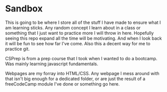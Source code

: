 # Sandbox

This is going to be where I store all of the stuff I have made to ensure what I am learning sticks.
Any random concept I learn about in a class or something that I just want to practice more I will throw in here. Hopefully seeing this repo expand all the time will be motivating. And when I look back it will be fun to see how far I've come. Also this a decent way for me to practice git.

CSPrep is from a prep course that I took when I wanted to do a bootcamp. Was mainly learning javascript fundamentals.

Webpages are my forray into HTML/CSS. Any webpage I mess around with that isn't big enough for a dedicated folder, or are just the result of a freeCodeCamp module I've done or something go here.
